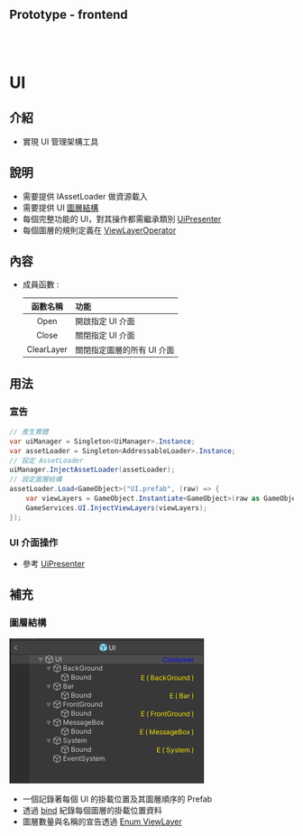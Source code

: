 ## Prototype - frontend

<br><br>

# UI

## 介紹

- 實現 UI 管理架構工具

## 說明

- 需要提供 IAssetLoader 做資源載入
- 需要提供 UI [圖層結構](#圖層結構)
- 每個完整功能的 UI，對其操作都需繼承類別 [UiPresenter](../Bind/Presenter/UiPresenter/README.md)
- 每個圖層的規則定義在 [ViewLayerOperator](./ViewLayerOperator/README.md)

## 內容

- 成員函數 :

    | 函數名稱 | 功能 |
    |:-:|:--|
    |Open|開啟指定 UI 介面|
    |Close|關閉指定 UI 介面|
    |ClearLayer|關閉指定圖層的所有 UI 介面|

## 用法

### 宣告
```cs
// 產生實體
var uiManager = Singleton<UiManager>.Instance;
var assetLoader = Singleton<AddressableLoader>.Instance;
// 設定 AssetLoader
uiManager.InjectAssetLoader(assetLoader);
// 設定圖層結構
assetLoader.Load<GameObject>("UI.prefab", (raw) => {
    var viewLayers = GameObject.Instantiate<GameObject>(raw as GameObject);
    GameServices.UI.InjectViewLayers(viewLayers);
});
```

### UI 介面操作

- 參考 [UiPresenter](../Bind/Presenter/UiPresenter/README.md)

## 補充

### 圖層結構
![](../../../../../imgs/uilayers.png)
- 一個記錄著每個 UI 的掛載位置及其圖層順序的 Prefab
- 透過 [bind](../Bind/README.md) 紀錄每個圖層的掛載位置資料
- 圖層數量與名稱的宣告透過 [Enum ViewLayer](./IView.cs#L7)
